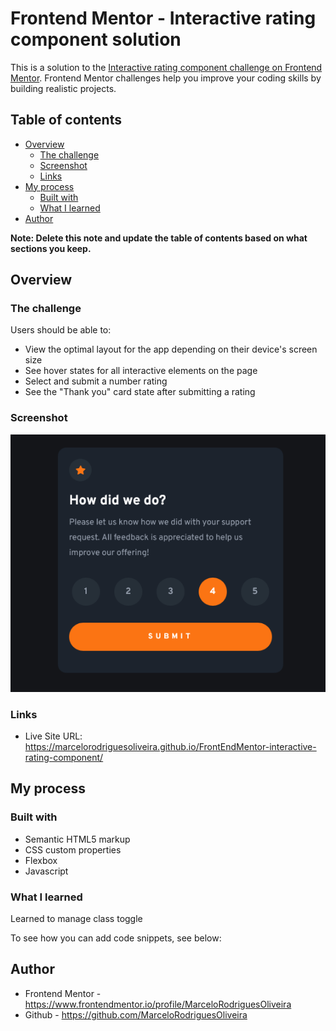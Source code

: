 # Frontend Mentor - Interactive rating component solution

This is a solution to the [Interactive rating component challenge on Frontend Mentor](https://www.frontendmentor.io/challenges/interactive-rating-component-koxpeBUmI). Frontend Mentor challenges help you improve your coding skills by building realistic projects. 

## Table of contents

- [Overview](#overview)
  - [The challenge](#the-challenge)
  - [Screenshot](#screenshot)
  - [Links](#links)
- [My process](#my-process)
  - [Built with](#built-with)
  - [What I learned](#what-i-learned)
- [Author](#author)

**Note: Delete this note and update the table of contents based on what sections you keep.**

## Overview

### The challenge

Users should be able to:

- View the optimal layout for the app depending on their device's screen size
- See hover states for all interactive elements on the page
- Select and submit a number rating
- See the "Thank you" card state after submitting a rating

### Screenshot

![](./images/Screenshot.png)

### Links

- Live Site URL: https://marcelorodriguesoliveira.github.io/FrontEndMentor-interactive-rating-component/

## My process

### Built with

- Semantic HTML5 markup
- CSS custom properties
- Flexbox
- Javascript

### What I learned

Learned to manage class toggle

To see how you can add code snippets, see below:

## Author

- Frontend Mentor - https://www.frontendmentor.io/profile/MarceloRodriguesOliveira
- Github - https://github.com/MarceloRodriguesOliveira
